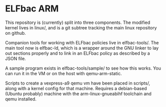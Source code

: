 # ELFbac ARM

This repository is (currently) split into three components. The modified kernel
lives in linux/, and is a git subtree tracking the main linux repository on
github.

Companion tools for working with ELFbac policies live in elfbac-tools/. The main
tool now is elfbac-ld, which is a wrapper around the GNU linker to lay out
sections properly and to link in an ELFbac policy as described by a JSON file.

A sample program exists in elfbac-tools/sample/ to see how this works. You can
run it in the VM or on the host with qemu-arm-static.

Scripts to create a vexpress-a9 qemu vm have been placed in scripts/, along with
a kernel config for that machine. Requires a debian-based (Ubuntu probably)
machine with the arm-linux-gnueabihf toolchain and qemu installed.

